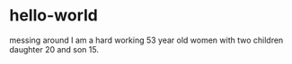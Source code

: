 # hello-world
messing around
I am a hard working 53 year old
women with two children daughter 20 and son 15.
